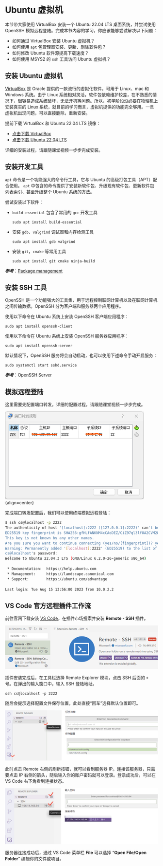 # Ubuntu 虚拟机

本节带大家使用 VirtualBox 安装一个 Ubuntu 22.04 LTS 桌面系统，并尝试使用 OpenSSH 模拟远程登陆。完成本节内容的学习，你应该能够尝试解决以下问题：

- 如何通过 VirtualBox 安装 Ubuntu 虚拟机？
- 如何使用 `apt` 包管理器安装、更新、删除软件包？
- 如何修改 Ubuntu 软件源提高下载速度？
- 如何使用 MSYS2 的 `ssh` 工具访问 Ubuntu 虚拟机？

## 安装 Ubuntu 虚拟机

[VirtualBox​​](https://www.virtualbox.org/) 是 Oracle 提供的一款流行的虚拟化软件，可用于 Linux、mac 和 Windows 系统。由于 Linux 系统相对灵活，软件包依赖维护较差，在不熟悉的情况下，很容易造成系统破坏，无法开机等问题。所以，初学阶段没必要在物理机上安装真实的 Linux 系统，就目前的学习而言，虚拟机提供的功能完全够用。一旦虚拟机出现问题，可以直接删除，重新安装。

提前下载 VirtualBox 和 Ubuntu 22.04 LTS 镜像：

- [点击下载 VirtualBox](https://download.virtualbox.org/virtualbox/7.0.10/VirtualBox-7.0.10-158379-Win.exe)
- [点击下载 Ubuntu 22.04 LTS](https://mirrors.aliyun.com/ubuntu-releases/22.04/ubuntu-22.04.3-desktop-amd64.iso)

详细的安装过程，请跟随课堂视频一步步完成安装。

## 安装开发工具

`apt` 命令是一个功能强大的命令行工具，它与 Ubuntu 的高级打包工具（APT）配合使用。 `apt` 中包含的命令提供了安装新软件包、升级现有软件包、更新软件包列表索引、甚至升级整个 Ubuntu 系统的方法。

尝试安装以下软件：

- `build-essential` 包含了常用的 `gcc` 开发工具

    ```
    sudo apt install build-essential
    ```

- 安装 `gdb`、`valgrind` 调试器和内存检测工具

    ```
    sudo apt install gdb valgrind
    ```

- 安装 `git`，`cmake` 等常用工具

    ```
    sudo apt install git cmake ninja-build
    ```

**_参考_**：[Package management](https://ubuntu.com/server/docs/package-management)

## 安装 SSH 工具

OpenSSH 是一个功能强大的工具集，用于远程控制联网计算机以及在联网计算机之间传输数据。OpenSSH 分为客户端和服务器两个应用程序。

使用以下命令在 Ubuntu 系统上安装 OpenSSH 客户端应用程序：

```
sudo apt install openssh-client
```

使用以下命令在 Ubuntu 系统上安装 OpenSSH 服务器应用程序：

```
sudo apt install openssh-server
```

默认情况下，OpenSSH 服务将会自动启动，也可以使用下述命令手动开启服务：

```
sudo systemctl start sshd.service
```

**_参考_**：[OpenSSH Server](https://ubuntu.com/server/docs/service-openssh)

## 模拟远程登陆

这里需要先配置端口转发，详细的配置过程，请跟随课堂视频一步步完成。

![port forwarding](./assets/port-forwarding.png){align=center}

完成端口转发配置后，我们可以使用终端模拟远程登陆：

```bash
$ ssh cs@localhost -p 2222
The authenticity of host '[localhost]:2222 ([127.0.0.1]:2222)' can't be established.
ED25519 key fingerprint is SHA256:gfHLfANKNM4cCAoDEZ/CiZ97ql3lfUA2CVM28H6JssM.
This key is not known by any other names.
Are you sure you want to continue connecting (yes/no/[fingerprint])? yes
Warning: Permanently added '[localhost]:2222' (ED25519) to the list of known hosts.
cs@localhost's password:
Welcome to Ubuntu 22.04.3 LTS (GNU/Linux 6.2.0-26-generic x86_64)

 * Documentation:  https://help.ubuntu.com
 * Management:     https://landscape.canonical.com
 * Support:        https://ubuntu.com/advantage

Last login: Tue Aug 15 13:56:00 2023 from 10.0.2.2
```

## VS Code 官方远程插件工作流

前往官网下载安装 [VS Code](https://code.visualstudio.com/)，在插件市场搜索并安装 **Remote - SSH** 插件。

![Remote - SSH](./assets/remote-ssh.png)

插件安装完成后，在工具栏选择 Remote Explorer 模块，点击 SSH 后面的 **`+`** 号。在弹出的输入窗口中，输入 SSH 登陆地址。

```
ssh cs@localhost -p 2222
```

随后会提示选择配置文件保存位置，此处直接“回车”选择默认位置即可。

![Remote - SSH Connect](./assets/remote-ssh-connect.png)

此时点击 Remote 右侧的刷新按钮，就可以看到服务器 IP。连接该服务器，只需要点击 IP 右侧的箭头，随后输入你的账户密码就可以登录。登录成功后，可以在 VS Code 右下角看到连接状态。

![Remote - SSH OK](./assets/remote-ssh-ok.png)

服务器连接成功后，通过 VS Code 菜单栏 **File** 可以选择 “**Open File/Open Folder**” 编辑你的文件或项目。
